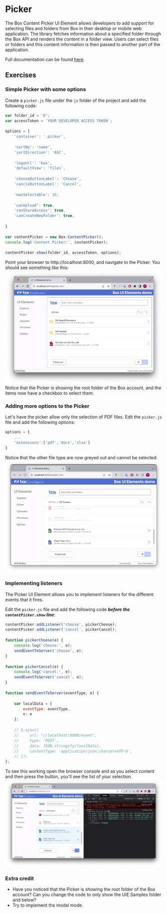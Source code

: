 # Picker
The Box Content Picker UI Element allows developers to add support for selecting files and folders from Box in their desktop or mobile web application. The library fetches information about a specified folder through the Box API and renders the content in a folder view. Users can select files or folders and this content information is then passed to another part of the application.

Full documentation can be found [here](https://developer.box.com/guides/embed/ui-elements/Picker/).

## Exercises

### Simple Picker with some options
Create a `picker.js` file under the `js` folder of the project and add the following code:
```javascript
var folder_id = '0';
var accessToken = 'YOUR DEVELOPER ACCESS TOKEN';

options = {
    'container': '.picker',

    'sortBy': 'name',
    'sortDirection': 'ASC',

    'logoUrl': 'box',
    'defaultView': 'files',

    'chooseButtonLabel': 'Choose',
    'cancleButtonLabel': 'Cancel',

    'maxSelectable': 10,

    'canUpload': true,
    'canShareAccess': true,
    'canCreateNewFolder': true,

}

var contentPicker = new Box.ContentPicker();
console.log('Content Picker:', contentPicker);

contentPicker.show(folder_id, accessToken, options);
```
Point your browser to http://localhost:8000, and navigate to the Picker. You should see something like this:
![Alt text](/images/picker.png)
Notice that the Picker is showing the root folder of the Box account, and the items now have a checkbox to select them.

### Adding more options to the Picker
Let's have the picker allow only the selection of PDF files.
Edit the `picker.js` file and add the following options:
```javascript
options = {
    ...
    'extensions':['pdf','docx','xlsx']
}
```
Notice that the other file type are now greyed out and cannot be selected:
![Alt text](/images/picker_file_types.png)

### Implementing listeners
The Picker UI Element allows you to implement listeners for the different events that it fires.

Edit the `picker.js` file and add the following code ***before the `contentPicker.show` line***:
```javascript
contentPicker.addListener('choose', pickerChoose);
contentPicker.addListener('cancel', pickerCancel);

function pickerChoose(e) {
    console.log('choose:', e);
    sendEventToServer('choose', e);
}

function pickerCancel(e) {
    console.log('cancel:', e);
    sendEventToServer('cancel', e);
}	

function sendEventToServer(eventType, e) {

    var localData = {
        eventType: eventType,
        e: e
    };

    // $.ajax({
    //     url: "//localhost:8000/event",
    //     type: 'POST',
    //     data: JSON.stringify(localData),
    //     contentType: 'application/json;charset=UTF-8',
    // });
};
```
To see this working open the browser console and as you select content and then press the button, you'll see the list of your selection.
![Alt text](/images/picker_events.png)


### Extra credit
* Have you noticed that the Picker is showing the root folder of the Box account? Can you change the code to only show the UIE Samples folder and below?
* Try to implement the modal mode.

